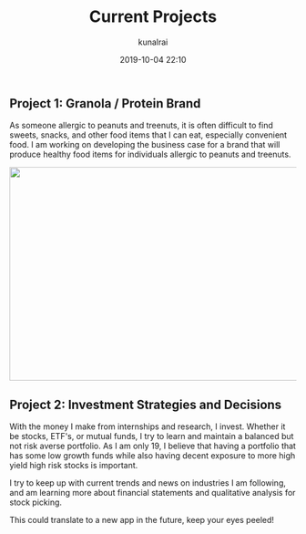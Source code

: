 ﻿---
title: "Current Projects"
layout: post
date: 2019-10-04 22:10
# tag: jekyll
# image: 
headerImage: true
projects: true
hidden: true # don't count this post in blog pagination
description: "What I am I working on currently?"
category: project
author: kunalrai
externalLink: false
---


## Project 1: Granola / Protein Brand

As someone allergic to peanuts and treenuts, it is often difficult to find sweets, snacks, and other food items that I can eat, especially convenient food. I am working on developing the business case for a brand that will produce healthy food items for individuals allergic to peanuts and treenuts.

<p align="center">
  <img width="640" height="375" src="money.jpg">

</p>

## Project 2: Investment Strategies and Decisions

With the money I make from internships and research, I invest. Whether it be stocks, ETF's, or mutual funds, I try to learn and maintain a balanced but not risk averse portfolio. As I am only 19, I believe that having a portfolio that has some low growth funds while also having decent exposure to more high yield high risk stocks is important. 

I try to keep up with current trends and news on industries I am following, and am learning more about financial statements and qualitative analysis for stock picking. 

This could translate to a new app in the future, keep your eyes peeled!


